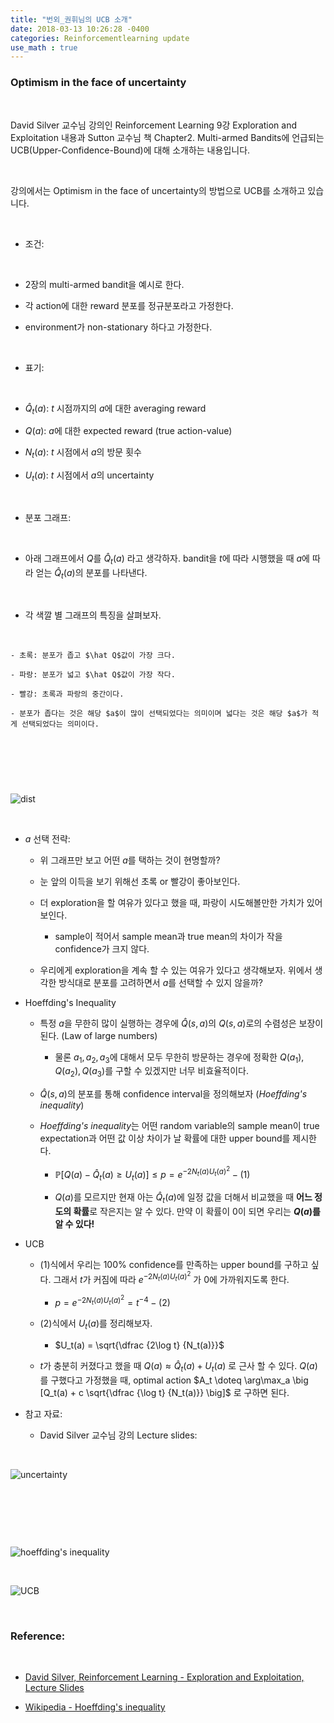 ```yaml
---
title: "번외_권휘님의 UCB 소개"
date: 2018-03-13 10:26:28 -0400
categories: Reinforcementlearning update
use_math : true
---
```

 
 
 
 
 ### Optimism in the face of uncertainty

​

David Silver 교수님 강의인 Reinforcement Learning 9강 Exploration and Exploitation 내용과 Sutton 교수님 책 Chapter2. Multi-armed Bandits에 언급되는 UCB(Upper-Confidence-Bound)에 대해 소개하는 내용입니다. 

​

강의에서는 Optimism in the face of uncertainty의 방법으로 UCB를 소개하고 있습니다. 

​

- 조건: 

​

  - 2장의 multi-armed bandit을 예시로 한다.  

  - 각 action에 대한 reward 분포를 정규분포라고 가정한다. 

  - environment가 non-stationary 하다고 가정한다. 

​

- 표기:

​

  - $\hat Q_t(a)$: $t$ 시점까지의 $a$에 대한 averaging reward

  - $Q(a)$: $a$에 대한 expected reward (true action-value) 

  - $N_t(a)$: $t$ 시점에서 $a$의 방문 횟수 

  - $U_t(a)$: $t$ 시점에서 $a$의 uncertainty

​

- 분포 그래프: 

​

  - 아래 그래프에서 $Q$를 $\hat Q_t(a)$ 라고 생각하자. bandit을 $t$에 따라 시행했을 때 $a$에 따라 얻는 $\hat Q_t(a)$의 분포를 나타낸다.

​

  - 각 색깔 별 그래프의 특징을 살펴보자.

​

    - 초록: 분포가 좁고 $\hat Q$값이 가장 크다.  

    - 파랑: 분포가 넓고 $\hat Q$값이 가장 작다. 

    - 빨강: 초록과 파랑의 중간이다. 

    - 분포가 좁다는 것은 해당 $a$이 많이 선택되었다는 의미이며 넓다는 것은 해당 $a$가 적게 선택되었다는 의미이다.  

​

    ​

​

![dist](https://whikwon.github.io/images/david_silver/optimism_uncertainty.png)

​

- $a$ 선택 전략: 

  - 위 그래프만 보고 어떤 $a$를 택하는 것이 현명할까? 

  - 눈 앞의 이득을 보기 위해선 초록 or 빨강이 좋아보인다. 

  - 더 exploration을 할 여유가 있다고 했을 때, 파랑이 시도해볼만한 가치가 있어보인다. 

    - sample이 적어서 sample mean과 true mean의 차이가 작을 confidence가 크지 않다. 

  - 우리에게 exploration을 계속 할 수 있는 여유가 있다고 생각해보자. 위에서 생각한 방식대로 분포를 고려하면서 $a$를 선택할 수 있지 않을까?

- Hoeffding's Inequality

  - 특정 $a$을 무한히 많이 실행하는 경우에 $\hat Q(s, a)$의 $Q(s, a)$로의 수렴성은 보장이 된다. (Law of large numbers)

    - 물론 $a_1, a_2, a_3$에 대해서 모두 무한히 방문하는 경우에 정확한 $Q(a_1), Q(a_2), Q(a_3)$를 구할 수 있겠지만 너무 비효율적이다. 

  - $\hat Q(s, a)$의 분포를 통해 confidence interval을 정의해보자 (*Hoeffding's inequality*)

  - *Hoeffding's inequality*는 어떤 random variable의 sample mean이 true expectation과 어떤 값 이상 차이가 날 확률에 대한 upper bound를 제시한다. 

    -  $\mathbb{P} [Q(a) - \hat Q_t (a) \ge U_t(a)] \le p = e^{-2N_t(a) U_t(a)^2} - (1)$

    - $Q(a)$를 모르지만 현재 아는 $\hat Q_t(a)$에 일정 값을 더해서 비교했을 때 **어느 정도의 확률**로 작은지는 알 수 있다. 만약 이 확률이 0이 되면 우리는 **$Q(a)$를 알 수 있다!**

- UCB

  - $(1)$식에서 우리는 100% confidence를 만족하는 upper bound를 구하고 싶다. 그래서 $t$가 커짐에 따라 $e^{-2N_t(a)U_t(a)^2}$ 가 0에 가까워지도록 한다.

    - $p = e^{-2N_t(a)U_t(a)^2} = t^{-4} - (2)$

  - $(2)$식에서 $U_t(a)$를 정리해보자.

    -  $U_t(a) = \sqrt{\dfrac {2\log t} {N_t(a)}}$

  - $t$가 충분히 커졌다고 했을 때 $Q(a) \approx \hat Q_t(a) + U_t(a)$ 로 근사 할 수 있다. $Q(a)$를 구했다고 가정했을 때, optimal action $A_t \doteq \arg\max_a \big [Q_t(a) + c \sqrt{\dfrac {\log t} {N_t(a)}} \big]$ 로 구하면 된다. 

- 참고 자료:

  - David Silver 교수님 강의 Lecture slides:

​

![uncertainty](https://whikwon.github.io/images/david_silver/UCB.png)

​

​

​

![hoeffding's inequality](https://whikwon.github.io/images/david_silver/hoeffding_inequality.png)

​

![UCB](https://whikwon.github.io/images/david_silver/UCB2.png)

​

### Reference: 

​

- [David Silver, Reinforcement Learning - Exploration and Exploitation, Lecture Slides]([http://www0.cs.ucl.ac.uk/staff/d.silver/web/Teaching_files/XX.pdf])

- [Wikipedia - Hoeffding's inequality](https://en.wikipedia.org/wiki/Hoeffding%27s_inequality)

